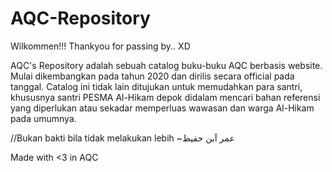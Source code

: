 # AQC-Repository

Wilkommen!!!
Thankyou for passing by.. XD
 
AQC's Repository adalah sebuah catalog buku-buku AQC berbasis website. Mulai dikembangkan pada tahun 2020 dan dirilis secara official pada tanggal. Catalog ini tidak lain ditujukan untuk memudahkan para santri, khususnya santri PESMA Al-Hikam depok didalam mencari bahan referensi yang diperlukan atau sekadar memperluas wawasan dan warga Al-Hikam pada umumnya.

//Bukan bakti bila tidak melakukan lebih ~عمر ﺁبن حفيظ

Made with <3 in AQC

